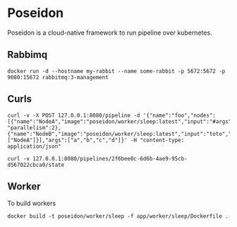 # Poseidon

Poseidon is a cloud-native framework to run pipeline over kubernetes.

## Rabbimq

```
docker run -d --hostname my-rabbit --name some-rabbit -p 5672:5672 -p 9080:15672 rabbitmq:3-management
```

## Curls

```
curl -v -X POST 127.0.0.1:8080/pipeline -d '{"name":"foo","nodes":[{"name":"NodeA","image":"poseidon/worker/sleep:latest","input":"#args", "parallelism":2},{"name":"NodeB","image":"poseidon/worker/sleep:latest","input":"toto","dependencies":["NodeA"]}],"args":["a","b","c","d"]}' -H "content-type: application/json"
```

```
curl -v 127.0.0.1:8080/pipelines/2f6bee0c-6d6b-4ae9-95cb-d567022cbca0/state
```

## Worker

To build workers

```
docker build -t poseidon/worker/sleep -f app/worker/sleep/Dockerfile .
```